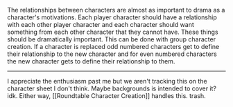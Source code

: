 The relationships between characters are almost as important to drama as a character's motivations. Each player character should have a relationship with each other player character and each character should want something from each other character that they cannot have. These things should be dramatically important. This can be done with group character creation. If a character is replaced odd numbered characters get to define their relationship to the new character and for even numbered characters the new character gets to define their relationship to them.

---

I appreciate the enthusiasm past me but we aren't tracking this on the character sheet I don't think. Maybe backgrounds is intended to cover it? idk. Either way, [[Roundtable Character Creation]] handles this. trash.